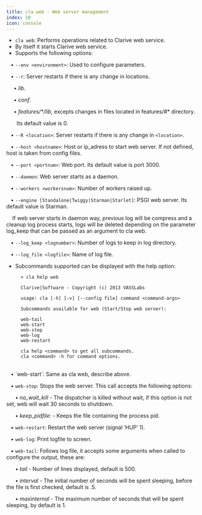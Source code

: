```yaml
---
title: cla web - Web server management
index: 10
icon: console
---
```

* `cla web`: Performs operations related to Clarive web service. 
* By itself it starts Clarive web service. 
* Supports the following options: <br />

&nbsp; &nbsp;• `--env <environment>`: Used to configure parameters. <br />

&nbsp; &nbsp;• `--r`: Server restarts if there is any change in locations. <br />

&nbsp; &nbsp;&nbsp;&nbsp;• *lib*. <br />

&nbsp; &nbsp;&nbsp;&nbsp;• *conf*. <br />

&nbsp; &nbsp;&nbsp;&nbsp;• *features/\*/lib*, excepts changes in files located in features/#* directory. <br />

&nbsp; &nbsp;&nbsp; &nbsp; Its default value is 0.

&nbsp; &nbsp;• `--R <location>`: Server restarts if there is any change in `<location>`. <br />

&nbsp; &nbsp;• `--host <hostname>`: Host or ip_adress to start web server. If not defined, host is taken from config files.  <br />

&nbsp; &nbsp;• `--port <portnum>`: Web port. Its default value is port 3000. <br />

&nbsp; &nbsp;• `--daemon`: Web server starts as a daemon. <br />

&nbsp; &nbsp;• `--workers <workersnum>`: Number of workers raised up. <br />

&nbsp; &nbsp;• `--engine [Standalone|Twiggy|Starman|Starlet]`: PSGI web server. Its default value is Starman. <br />

&nbsp; &nbsp; If web server starts in daemon way, previous log will be compress and a cleanup log process starts, logs will be deleted depending on the parameter log_keep that can be passed as an argument to cla web.

&nbsp; &nbsp;• `--log_keep <lognumber>`: Number of logs to keep in log directory. <br />

&nbsp; &nbsp;• `--log_file <logfile>`: Name of log file. <br />
* Subcommands supported can be displayed with the help option:
            
        > cla help web

        Clarive|Software - Copyright (c) 2013 VASSLabs

        usage: cla [-h] [-v] [--config file] command <command-args>

        Subcommands available for web (Start/Stop web server):

        web-tail
        web-start
        web-stop
        web-log
        web-restart

        cla help <command> to get all subcommands.
        cla <command> -h for command options.
    

<br />
&nbsp; &nbsp;• `web-start`: Same as cla web, describe above. <br />

&nbsp; &nbsp;• `web-stop`:  Stops the web server.  This call accepts the following options: <br />

&nbsp; &nbsp;&nbsp; &nbsp;• *no_wait_kill* - The dispatcher is killed without wait, if this option is not set, web will wait 30 seconds to shutdown. <br />

&nbsp; &nbsp;&nbsp; &nbsp;• *keep_pidfile*: - Keeps the file containing the process pid. <br />

&nbsp; &nbsp;• `web-restart`: Restart the web server  (signal ‘HUP’ 1). <br />

&nbsp; &nbsp;• `web-log`: Print logfile to screen. <br />

&nbsp; &nbsp;• `web-tail`: Follows log file, it accepts some arguments when called to configure the output, these are:  <br />
   
&nbsp; &nbsp;&nbsp; &nbsp;• *tail* - Number of lines displayed, default is 500. <br />
      
&nbsp; &nbsp;&nbsp; &nbsp;• *interval* - The initial number of seconds will be spent sleeping, before the file is first checked, default is .5. <br />
   
&nbsp; &nbsp;&nbsp; &nbsp;• *maxinternal* - The maximum number of seconds that will be spent sleeping, by default is 1. <br /> 

